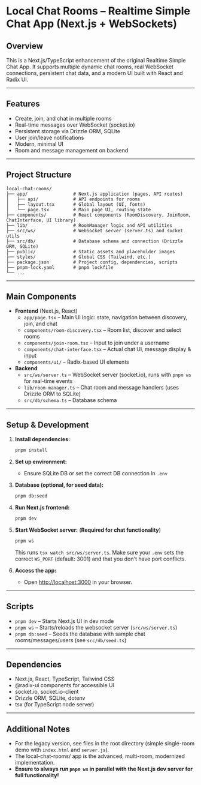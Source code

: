 # Local Chat Rooms – Realtime Simple Chat App (Next.js + WebSockets)

## Overview

This is a Next.js/TypeScript enhancement of the original Realtime Simple Chat App. It supports multiple dynamic chat rooms, real WebSocket connections, persistent chat data, and a modern UI built with React and Radix UI.

---

## Features
- Create, join, and chat in multiple rooms
- Real-time messages over WebSocket (socket.io)
- Persistent storage via Drizzle ORM, SQLite
- User join/leave notifications
- Modern, minimal UI
- Room and message management on backend

---

## Project Structure
```
local-chat-rooms/
├── app/                 # Next.js application (pages, API routes)
│   ├── api/             # API endpoints for rooms
│   ├── layout.tsx       # Global layout (UI, fonts)
│   └── page.tsx         # Main page UI, routing state
├── components/          # React components (RoomDiscovery, JoinRoom, ChatInterface, UI library)
├── lib/                 # RoomManager logic and API utilities
├── src/ws/              # WebSocket server (server.ts) and socket utils
├── src/db/              # Database schema and connection (Drizzle ORM, SQLite)
├── public/              # Static assets and placeholder images
├── styles/              # Global CSS (Tailwind, etc.)
├── package.json         # Project config, dependencies, scripts
├── pnpm-lock.yaml       # pnpm lockfile
└── ...
```

---

## Main Components
- **Frontend** (Next.js, React)
  - `app/page.tsx` – Main UI logic: state, navigation between discovery, join, and chat
  - `components/room-discovery.tsx` – Room list, discover and select rooms
  - `components/join-room.tsx` – Input to join under a username
  - `components/chat-interface.tsx` – Actual chat UI, message display & input
  - `components/ui/` – Radix-based UI elements
- **Backend**
  - `src/ws/server.ts` – WebSocket server (socket.io), runs with `pnpm ws` for real-time events
  - `lib/room-manager.ts` – Chat room and message handlers (uses Drizzle ORM to SQLite)
  - `src/db/schema.ts` – Database schema

---

## Setup & Development

1. **Install dependencies:**
   ```sh
   pnpm install
   ```

2. **Set up environment:**
    - Ensure SQLite DB or set the correct DB connection in `.env`

3. **Database (optional, for seed data):**
   ```sh
   pnpm db:seed
   ```

4. **Run Next.js frontend:**
   ```sh
   pnpm dev
   ```

5. **Start WebSocket server:** (**Required for chat functionality**)
   ```sh
   pnpm ws
   ```
   This runs `tsx watch src/ws/server.ts`. Make sure your `.env` sets the correct `WS_PORT` (default: 3001) and that you don't have port conflicts.

6. **Access the app:**
   - Open [http://localhost:3000](http://localhost:3000) in your browser.

---

## Scripts
- `pnpm dev` – Starts Next.js UI in dev mode
- `pnpm ws` – Starts/reloads the websocket server (`src/ws/server.ts`)
- `pnpm db:seed` – Seeds the database with sample chat rooms/messages/users (see `src/db/seed.ts`)

---

## Dependencies
- Next.js, React, TypeScript, Tailwind CSS
- @radix-ui components for accessible UI
- socket.io, socket.io-client
- Drizzle ORM, SQLite, dotenv
- tsx (for TypeScript node server)

---

## Additional Notes
- For the legacy version, see files in the root directory (simple single-room demo with `index.html` and `server.js`).
- The local-chat-rooms/ app is the advanced, multi-room, modernized implementation.
- **Ensure to always run `pnpm ws` in parallel with the Next.js dev server for full functionality!**
